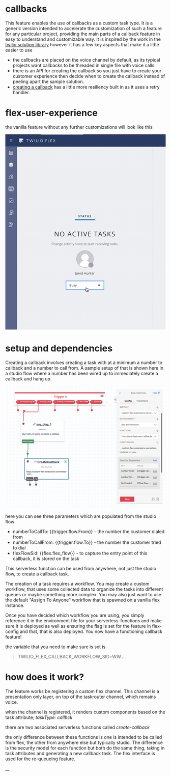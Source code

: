 # callbacks

This feature enables the use of callbacks as a custom task type.  It is a generic version intended to accelerate the customization of such a feature for any particular project, providing the main parts of a callback feature in easy to understand and customizable way.  It is inspired by the work in the [twilio solution library](https://www.twilio.com/docs/flex/solutions-library/queued-callback-and-voicemail) however it has a few key aspects that make it a little easier to use

- the callbacks are placed on the voice channel by default, as its typical projects want callbacks to be threaded in single file with voice calls.
- there is an API for creating the callback so you just have to create your customer experience then decide when to create the callback instead of peeling apart the sample solution.
- [creating a callback](../../../../serverless-functions/src/functions/features/callbacks/studio/create-callback.protected.js#L68) has a little more resiliency built in as it uses a retry handler.

# flex-user-experience

the vanilla feature without any further customizations will look like this

![alt text](screenshots/flex-user-experience.gif)

# setup and dependencies

Creating a callback involves creating a task with at a minimum a number to callback and a number to call from.  A sample setup of that is shown here in a studio flow where a number has been wired up to immediately create a callback and hang up.

![alt text](screenshots/sample-triggering-callback.png)

here you can see three parameters which are populated from the studio flow

- numberToCallTo: {{trigger.flow.From}} - the number the customer dialed from
- numberToCallFrom: {{trigger.flow.To}} - the number the customer tried to dial
- flexFlowSid: {{flex.flex_flow}} - to capture the entry point of this callback, it is stored on the task

This serverless function can be used from anywhere, not just the studio flow, to create a callback task.

The creation of a task requires a workflow.  You may create a custom workflow, that uses some collected data to organize the tasks into different queues or maybe something more complex.  You may also just want to use the default "Assign To Anyone" workflow that is spawned on a vanilla flex instance.

Once you have decided which workflow you are using, you simply reference it in the environment file for your serverless-functions and make sure it is deployed as well as ensuring the flag is set for the feature in flex-config and that, that is also deployed.  You now have a functioning callback feature!

the variable that you need to make sure is set is
>TWILIO_FLEX_CALLBACK_WORKFLOW_SID=WW....

# how does it work?

The feature works be registering a custom flex channel.  This channel is a presentation only layer, on top of the taskrouter channel, which remains voice.

when the channel is registered, it renders custom components based on the task attribute; _taskType: callbck_

there are two associated serverless functions called _create-callback_

the only difference between these functions is one is intended to be called from flex, the other from anywhere else but typically studio.  The difference is the security model for each function but both do the same thing, taking in task attributes and generating a new callback task.  The flex interface is used for the re-queueing feature.


__
